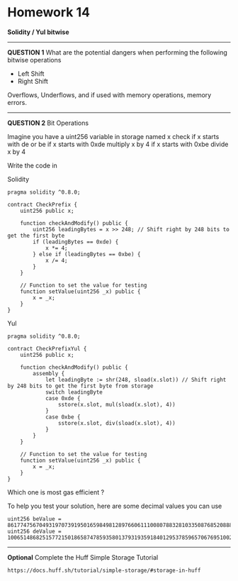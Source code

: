 # Homework 14

**Solidity / Yul bitwise**

---

**QUESTION 1**
What are the potential dangers when performing the
following bitwise operations

- Left Shift
- Right Shift

Overflows, Underflows, and if used with memory operations, memory errors.

---

**QUESTION 2**
Bit Operations

Imagine you have a uint256 variable in storage named x
check if x starts with de or be
if x starts with 0xde multiply x by 4
if x starts with 0xbe divide x by 4

Write the code in

Solidity

    pragma solidity ^0.8.0;

    contract CheckPrefix {
        uint256 public x;

        function checkAndModify() public {
            uint256 leadingBytes = x >> 248; // Shift right by 248 bits to get the first byte
            if (leadingBytes == 0xde) {
                x *= 4;
            } else if (leadingBytes == 0xbe) {
                x /= 4;
            }
        }

        // Function to set the value for testing
        function setValue(uint256 _x) public {
            x = _x;
        }
    }

Yul

    pragma solidity ^0.8.0;

    contract CheckPrefixYul {
        uint256 public x;

        function checkAndModify() public {
            assembly {
                let leadingByte := shr(248, sload(x.slot)) // Shift right by 248 bits to get the first byte from storage
                switch leadingByte
                case 0xde {
                    sstore(x.slot, mul(sload(x.slot), 4))
                }
                case 0xbe {
                    sstore(x.slot, div(sload(x.slot), 4))
                }
            }
        }

        // Function to set the value for testing
        function setValue(uint256 _x) public {
            x = _x;
        }
    }

Which one is most gas efficient ?

To help you test your solution, here are some decimal values
you can use

    uint256 beValue = 86177475670493197073919501659849812897660611100807883281033508768520888346190;
    uint256 deValue = 100651486825157721501865874785935801379319359184012953785965706769510029551182;

---

**Optional**
Complete the Huff Simple Storage Tutorial

    https://docs.huff.sh/tutorial/simple-storage/#storage-in-huff
